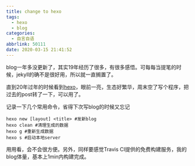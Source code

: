 ```yaml
---
title: change to hexo
tags:
  - hexo
  - blog
categories:
  - 自言自语
abbrlink: 50111
date: 2020-03-15 21:41:52
---
```

blog一年多没更新了，其实19年经历了很多，有很多感悟。可每每当提笔的时候，jekyll的确不是很好用，所以就一直搁置了。

直到20年过年的时候看到[hexo](https://hexo.io/)，眼前一亮，生态好繁华，周末空了写个程序，把过去的post转了一下，可以用了。

记录一下几个常用命令，省得下次写blog的时候又忘记

```shell
hexo new [layout] <title> #发新blog
hexo clean #清理生成的数据
hexo g #重新生成数据
hexo s #启动本地server
```

用用看，会不会很方便。另外，同样要感觉Travis CI提供的免费构建服务，我的blog体量，基本上1min内构建完成。